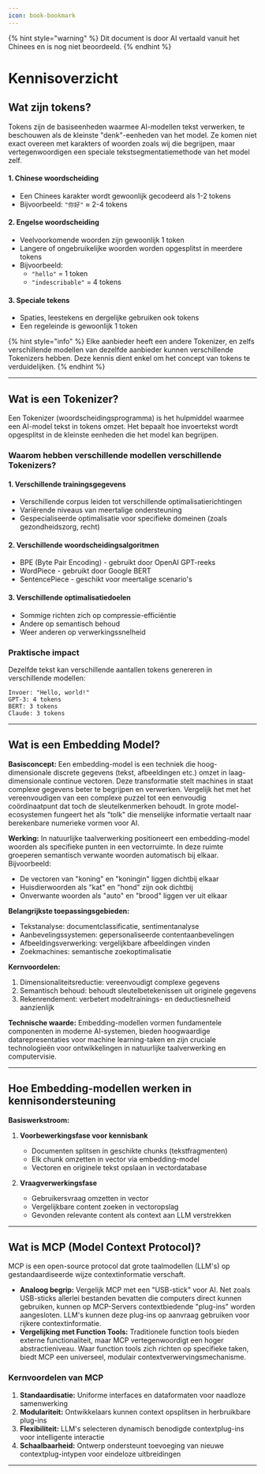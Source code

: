 ```yaml
---
icon: book-bookmark
---
```


{% hint style="warning" %}
Dit document is door AI vertaald vanuit het Chinees en is nog niet beoordeeld.
{% endhint %}

# Kennisoverzicht

## Wat zijn tokens?

Tokens zijn de basiseenheden waarmee AI-modellen tekst verwerken, te beschouwen als de kleinste "denk"-eenheden van het model. Ze komen niet exact overeen met karakters of woorden zoals wij die begrijpen, maar vertegenwoordigen een speciale tekstsegmentatiemethode van het model zelf.

#### 1. Chinese woordscheiding
* Een Chinees karakter wordt gewoonlijk gecodeerd als 1-2 tokens
* Bijvoorbeeld: `"你好"` ≈ 2-4 tokens

#### 2. Engelse woordscheiding
* Veelvoorkomende woorden zijn gewoonlijk 1 token
* Langere of ongebruikelijke woorden worden opgesplitst in meerdere tokens
* Bijvoorbeeld:
  * `"hello"` = 1 token
  * `"indescribable"` = 4 tokens

#### 3. Speciale tekens
* Spaties, leestekens en dergelijke gebruiken ook tokens
* Een regeleinde is gewoonlijk 1 token

{% hint style="info" %}
Elke aanbieder heeft een andere Tokenizer, en zelfs verschillende modellen van dezelfde aanbieder kunnen verschillende Tokenizers hebben. Deze kennis dient enkel om het concept van tokens te verduidelijken.
{% endhint %}

***

## Wat is een Tokenizer?

Een Tokenizer (woordscheidingsprogramma) is het hulpmiddel waarmee een AI-model tekst in tokens omzet. Het bepaalt hoe invoertekst wordt opgesplitst in de kleinste eenheden die het model kan begrijpen.

### Waarom hebben verschillende modellen verschillende Tokenizers?

#### 1. Verschillende trainingsgegevens
* Verschillende corpus leiden tot verschillende optimalisatierichtingen
* Variërende niveaus van meertalige ondersteuning
* Gespecialiseerde optimalisatie voor specifieke domeinen (zoals gezondheidszorg, recht)

#### 2. Verschillende woordscheidingsalgoritmen
* BPE (Byte Pair Encoding) - gebruikt door OpenAI GPT-reeks
* WordPiece - gebruikt door Google BERT
* SentencePiece - geschikt voor meertalige scenario's

#### 3. Verschillende optimalisatiedoelen
* Sommige richten zich op compressie-efficiëntie
* Andere op semantisch behoud
* Weer anderen op verwerkingssnelheid

### Praktische impact
Dezelfde tekst kan verschillende aantallen tokens genereren in verschillende modellen:

```
Invoer: "Hello, world!"
GPT-3: 4 tokens
BERT: 3 tokens
Claude: 3 tokens
```

***

## Wat is een Embedding Model?

**Basisconcept:** Een embedding-model is een techniek die hoog-dimensionale discrete gegevens (tekst, afbeeldingen etc.) omzet in laag-dimensionale continue vectoren. Deze transformatie stelt machines in staat complexe gegevens beter te begrijpen en verwerken. Vergelijk het met het vereenvoudigen van een complexe puzzel tot een eenvoudig coördinaatpunt dat toch de sleutelkenmerken behoudt. In grote model-ecosystemen fungeert het als "tolk" die menselijke informatie vertaalt naar berekenbare numerieke vormen voor AI.

**Werking:** In natuurlijke taalverwerking positioneert een embedding-model woorden als specifieke punten in een vectorruimte. In deze ruimte groeperen semantisch verwante woorden automatisch bij elkaar. Bijvoorbeeld:
* De vectoren van "koning" en "koningin" liggen dichtbij elkaar
* Huisdierwoorden als "kat" en "hond" zijn ook dichtbij
* Onverwante woorden als "auto" en "brood" liggen ver uit elkaar

**Belangrijkste toepassingsgebieden:**
* Tekstanalyse: documentclassificatie, sentimentanalyse
* Aanbevelingssystemen: gepersonaliseerde contentaanbevelingen
* Afbeeldingsverwerking: vergelijkbare afbeeldingen vinden
* Zoekmachines: semantische zoekoptimalisatie

**Kernvoordelen:**
1. Dimensionaliteitsreductie: vereenvoudigt complexe gegevens
2. Semantisch behoud: behoudt sleutelbetekenissen uit originele gegevens
3. Rekenrendement: verbetert modeltrainings- en deductiesnelheid aanzienlijk

**Technische waarde:** Embedding-modellen vormen fundamentele componenten in moderne AI-systemen, bieden hoogwaardige datarepresentaties voor machine learning-taken en zijn cruciale technologieën voor ontwikkelingen in natuurlijke taalverwerking en computervisie.

***

## Hoe Embedding-modellen werken in kennisondersteuning

**Basiswerkstroom:**

1. **Voorbewerkingsfase voor kennisbank**
   * Documenten splitsen in geschikte chunks (tekstfragmenten)
   * Elk chunk omzetten in vector via embedding-model
   * Vectoren en originele tekst opslaan in vectordatabase

2. **Vraagverwerkingsfase**
   * Gebruikersvraag omzetten in vector
   * Vergelijkbare content zoeken in vectoropslag
   * Gevonden relevante content als context aan LLM verstrekken

***

## **Wat is MCP (Model Context Protocol)?**

MCP is een open-source protocol dat grote taalmodellen (LLM's) op gestandaardiseerde wijze contextinformatie verschaft.

* **Analoog begrip:** Vergelijk MCP met een "USB-stick" voor AI. Net zoals USB-sticks allerlei bestanden bevatten die computers direct kunnen gebruiken, kunnen op MCP-Servers contextbiedende "plug-ins" worden aangesloten. LLM's kunnen deze plug-ins op aanvraag gebruiken voor rijkere contextinformatie.
* **Vergelijking met Function Tools:** Traditionele function tools bieden externe functionaliteit, maar MCP vertegenwoordigt een hoger abstractieniveau. Waar function tools zich richten op specifieke taken, biedt MCP een universeel, modulair contextverwervingsmechanisme.

### **Kernvoordelen van MCP**

1. **Standaardisatie:** Uniforme interfaces en dataformaten voor naadloze samenwerking
2. **Modulariteit:** Ontwikkelaars kunnen context opsplitsen in herbruikbare plug-ins
3. **Flexibiliteit:** LLM's selecteren dynamisch benodigde contextplug-ins voor intelligente interactie
4. **Schaalbaarheid:** Ontwerp ondersteunt toevoeging van nieuwe contextplug-intypen voor eindeloze uitbreidingen

***